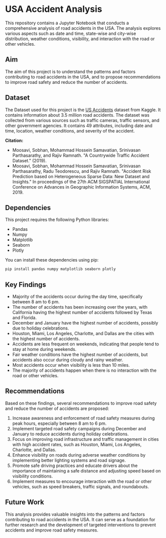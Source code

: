 # USA Accident Analysis

This repository contains a Jupyter Notebook that conducts a comprehensive analysis of road accidents in the USA. The analysis explores various aspects such as date and time, state-wise and city-wise distribution, weather conditions, visibility, and interaction with the road or other vehicles.

## Aim

The aim of this project is to understand the patterns and factors contributing to road accidents in the USA, and to propose recommendations to improve road safety and reduce the number of accidents.

## Dataset

The Dataset used for this project is the [US Accidents](https://www.kaggle.com/sobhanmoosavi/us-accidents) dataset from Kaggle. It contains information about 3.5 million road accidents. The dataset was collected from various sources such as traffic cameras, traffic sensors, and other government agencies. It contains 49 attributes, including date and time, location, weather conditions, and severity of the accident.

**Citation:**

- Moosavi, Sobhan, Mohammad Hossein Samavatian, Srinivasan Parthasarathy, and Rajiv Ramnath. "A Countrywide Traffic Accident Dataset." (2019).
- Moosavi, Sobhan, Mohammad Hossein Samavatian, Srinivasan Parthasarathy, Radu Teodorescu, and Rajiv Ramnath. "Accident Risk Prediction based on Heterogeneous Sparse Data: New Dataset and Insights." In proceedings of the 27th ACM SIGSPATIAL International Conference on Advances in Geographic Information Systems, ACM, 2019.

## Dependencies

This project requires the following Python libraries:

- Pandas
- Numpy
- Matplotlib
- Seaborn
- Plotly

You can install these dependencies using pip:

```bash
pip install pandas numpy matplotlib seaborn plotly
```

## Key Findings

- Majority of the accidents occur during the day time, specifically between 8 am to 6 pm.
- The number of accidents has been increasing over the years, with California having the highest number of accidents followed by Texas and Florida.
- December and January have the highest number of accidents, possibly due to holiday celebrations.
- Houston, Miami, Los Angeles, Charlotte, and Dallas are the cities with the highest number of accidents.
- Accidents are less frequent on weekends, indicating that people tend to stay at home during weekends.
- Fair weather conditions have the highest number of accidents, but accidents also occur during cloudy and rainy weather.
- Most accidents occur when visibility is less than 10 miles.
- The majority of accidents happen when there is no interaction with the road or other vehicles.

## Recommendations

Based on these findings, several recommendations to improve road safety and reduce the number of accidents are proposed:

1. Increase awareness and enforcement of road safety measures during peak hours, especially between 8 am to 6 pm.
2. Implement targeted road safety campaigns during December and January to reduce accidents during holiday celebrations.
3. Focus on improving road infrastructure and traffic management in cities with high accident rates, such as Houston, Miami, Los Angeles, Charlotte, and Dallas.
4. Enhance visibility on roads during adverse weather conditions by implementing better lighting systems and road signage.
5. Promote safe driving practices and educate drivers about the importance of maintaining a safe distance and adjusting speed based on visibility conditions.
6. Implement measures to encourage interaction with the road or other vehicles, such as speed breakers, traffic signals, and roundabouts.

## Future Work

This analysis provides valuable insights into the patterns and factors contributing to road accidents in the USA. It can serve as a foundation for further research and the development of targeted interventions to prevent accidents and improve road safety measures.
